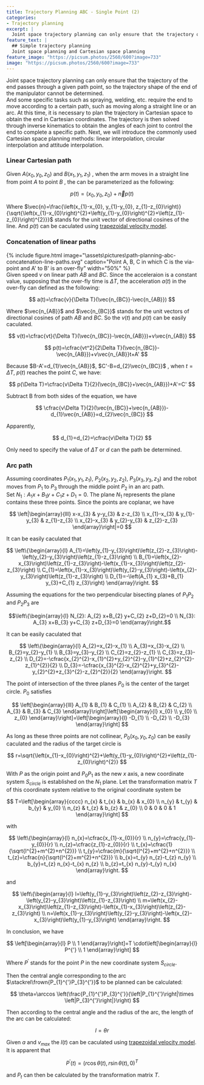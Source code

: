 ```yaml
---
title: Trajectory Planning ABC - Single Point (2)
categories:
- Trajectory planning
excerpt: |
  Joint space trajectory planning can only ensure that the trajectory of the end passes through a given path point, so the trajectory shape of the end of the manipulator cannot be determined.  
feature_text: |
  ## Simple trajectory planning
  Joint space planning and Cartesian space planning 
feature_image: "https://picsum.photos/2560/600?image=733"
image: "https://picsum.photos/2560/600?image=733"
---
```


Joint space trajectory planning can only ensure that the trajectory of the end passes through a given path point, so the trajectory shape of the end of the manipulator cannot be determined.  
And some specific tasks such as spraying, welding, etc. require the end to move according to a certain path, such as moving along a straight line or an arc. At this time, it is necessary to plan the trajectory in Cartesian space to obtain the end in Cartesian coordinates. The trajectory is then solved through inverse kinematics to obtain the angles of each joint to control the end to complete a specific path. Next, we will introduce the commonly used Cartesian space planning methods: linear interpolation, circular interpolation and attitude interpolation.  
### Linear Cartesian path
Given $A\left(x_{0}, y_{0}, z_{0}\right)$ and $B\left(x_{1}, y_{1}, z_{1}\right)$ , when the arm moves in a straight line from point $A$ to point $B$ , the can be parameterized as the following:  

$$
p(t)=\left(x_{0}, y_{0}, z_{0}\right)+\vec{n}p(t)
$$  

Where $\vec{n}=\frac{\left(x_{1}-x_{0}, y_{1}-y_{0}, z_{1}-z_{0}\right)}{\sqrt{\left(x_{1}-x_{0}\right)^{2}+\left(y_{1}-y_{0}\right)^{2}+\left(z_{1}-z_{0}\right)^{2}}}$ stands for the unit vector of directional cosines of the line. And $p(t)$ can be caculated using [trapezoidal velocity model](2020-12-29-path-planning-abc.md).

### Concatenation of linear paths
{% include figure.html image="\assets\pictures\path-planning-abc-concatenation-line-paths.svg" caption="Point A, B, C in which C is the via-point and A' to B' is an over-fly" width="50%" %}  
Given speed $v$ on linear path $AB$ and $BC$. Since the acceleraion is a constant value, supposing that the over-fly time is $\Delta T$, the acceleration $a(t)$ in the over-fly can defined as the following:  

$$
a(t)=\cfrac{v}{\Delta T}(\vec{n_{BC}}-\vec{n_{AB}})
$$  

Where $\vec{n_{AB}}$ and $\vec{n_{BC}}$ stands for the unit vectors of directional cosines of path  $AB$ and $BC$. So the $v(t)$ and $p(t)$ can be easily caculated.  

$$
v(t)=\cfrac{vt}{\Delta T}(\vec{n_{BC}}-\vec{n_{AB}})+v\vec{n_{AB}}
$$

$$
p(t)=\cfrac{vt^2}{2\Delta T}(\vec{n_{BC}}-\vec{n_{AB}})+v\vec{n_{AB}}t+A'
$$  

Because $B-A'=d_{1}\vec{n_{AB}}$, $C'-B=d_{2}\vec{n_{BC}}$ , when $t=\Delta T$, $p(t)$ reaches the point $C$, we have:  

$$
p(\Delta T)=\cfrac{v\Delta T}{2}(\vec{n_{BC}}+\vec{n_{AB}})+A'=C'
$$  

Subtract B from both sides of the equation, we have  

$$
\cfrac{v\Delta T}{2}(\vec{n_{BC}}+\vec{n_{AB}})-d_{1}\vec{n_{AB}}=d_{2}\vec{n_{BC}}
$$  

Apparently,  

$$
d_{1}=d_{2}=\cfrac{v\Delta T}{2}
$$  

Only need to specify the value of $\Delta T$ or $d$ can the path be determined.
### Arc path  
Assuming coordinates $P_{1}\left(x_{1}, y_{1}, z_{1}\right)$, $P_{2}\left(x_{2}, y_{2}, z_{2}\right)$, $P_{3}\left(x_{3}, y_{3}, z_{3}\right)$ and the robot moves from $P_1$ to $P_3$ through the middle point $P_2$ in an arc path.   
Set $N_{1}: A_{1} x+B_{1} y+C_{1} z+D_{1}=0$. The plane $N_1$ represents the plane contains these three points. Since the points are coplanar, we have  

$$
\left|\begin{array}{lll}
x-x_{3} & y-y_{3} & z-z_{3} \\
x_{1}-x_{3} & y_{1}-y_{3} & z_{1}-z_{3} \\
x_{2}-x_{3} & y_{2}-y_{3} & z_{2}-z_{3}
\end{array}\right|=0
$$  

It can be easily caculated that  

$$
\left\{\begin{array}{l}
A_{1}=\left(y_{1}-y_{3}\right)\left(z_{2}-z_{3}\right)-\left(y_{2}-y_{3}\right)\left(z_{1}-z_{3}\right) \\
B_{1}=\left(x_{2}-x_{3}\right)\left(z_{1}-z_{3}\right)-\left(x_{1}-x_{3}\right)\left(z_{2}-z_{3}\right) \\
C_{1}=\left(x_{1}-x_{3}\right)\left(y_{2}-y_{3}\right)-\left(x_{2}-y_{3}\right)\left(z_{1}-z_{3}\right) \\
D_{1}=-\left(A_{1} x_{3}+B_{1} y_{3}+C_{1} z_{3}\right)
\end{array}\right.
$$  

Assuming the equations for the two perpendicular bisecting planes of $P_1P_2$ and $P_2P_3$ are 

$$\left\{\begin{array}{l}
N_{2}: A_{2} x+B_{2} y+C_{2} z+D_{2}=0 \\
N_{3}: A_{3} x+B_{3} y+C_{3} z+D_{3}=0
\end{array}\right.$$

It can be easily caculated that  

$$
\left\{\begin{array}{l}
A_{2}=x_{2}-x_{1} \\ A_{3}=x_{3}-x_{2} \\
B_{2}=y_{2}-y_{1} \\ B_{3}=y_{3}-y_{2} \\
C_{2}=z_{2}-z_{1} \\ C_{3}=z_{3}-z_{2} \\
D_{2}=-\cfrac{x_{2}^{2}-x_{1}^{2}+y_{2}^{2}-y_{1}^{2}+z_{2}^{2}-z_{1}^{2}}{2} \\
D_{3}=-\cfrac{x_{3}^{2}-x_{2}^{2}+y_{3}^{2}-y_{2}^{2}+z_{3}^{2}-z_{2}^{2}}{2}
\end{array}\right.
$$  

The point of intersection of the three planes $P_0$ is the center of the target circle. $P_0$ satisfies  

$$
\left[\begin{array}{lll}
A_{1} & B_{1} & C_{1} \\
A_{2} & B_{2} & C_{2} \\
A_{3} & B_{3} & C_{3}
\end{array}\right]\left[\begin{array}{l}
x_{0} \\
y_{0} \\
z_{0}
\end{array}\right]=\left[\begin{array}{l}
-D_{1} \\
-D_{2} \\
-D_{3}
\end{array}\right]
$$  

As long as these three points are not collinear, $P_{0}\left(x_{0}, y_{0}, z_{0}\right)$ can be easily caculated and the radius of the target circle is

$$
r=\sqrt{\left(x_{1}-x_{0}\right)^{2}+\left(y_{1}-y_{0}\right)^{2}+\left(z_{1}-z_{0}\right)^{2}}
$$  

With $P$ as the origin point and $P_0P_1$ as the new $x$ axis, a new coordinate system $S_{circle}$ is established on the $N_1$ plane. Let the transformation matrix $T$ of this coordinate system relative to the original coordinate system be  

$$
T=\left[\begin{array}{cccc}
n_{x} & t_{x} & b_{x} & x_{0} \\
n_{y} & t_{y} & b_{y} & y_{0} \\
n_{z} & t_{z} & b_{z} & z_{0} \\
0 & 0 & 0 & 1
\end{array}\right]
$$

with  

$$
\left\{\begin{array}{l}
n_{x}=\cfrac{x_{1}-x_{0}}{r} \\ n_{y}=\cfrac{y_{1}-y_{0}}{r} \\ n_{z}=\cfrac{z_{1}-z_{0}}{r} \\
t_{x}=\cfrac{1}{\sqrt{l^{2}+m^{2}+n^{2}}} \\ t_{y}=\cfrac{m}{\sqrt{l^{2}+m^{2}+n^{2}}} \\ t_{z}=\cfrac{n}{\sqrt{l^{2}+m^{2}+n^{2}}} \\
b_{x}=t_{y} n_{z}-t_{z} n_{y} \\ b_{y}=t_{z} n_{x}-t_{x} n_{z} \\ b_{z}=t_{x} n_{y}-t_{y} n_{x}
\end{array}\right.
$$

and  

$$
\left\{\begin{array}{l}
l=\left(y_{1}-y_{3}\right)\left(z_{2}-z_{3}\right)-\left(y_{2}-y_{3}\right)\left(z_{1}-z_{3}\right) \\
m=\left(x_{2}-x_{3}\right)\left(z_{1}-z_{3}\right)-\left(x_{1}-x_{3}\right)\left(z_{2}-z_{3}\right) \\
n=\left(x_{1}-y_{3}\right)\left(y_{2}-y_{3}\right)-\left(x_{2}-x_{3}\right)\left(y_{1}-y_{3}\right)
\end{array}\right.
$$

In conclusion, we have

$$
\left[\begin{array}{l}
P \\
1
\end{array}\right]=T \cdot\left[\begin{array}{l}
P^{'} \\
1
\end{array}\right]
$$

Where $P^{'}$ stands for the point $P$ in the new coordinate system $S_{circle}$.  

Then the central angle corresponding to the arc $\stackrel\frown{P_{1}^{'}P_{3}^{'}}$ to be planned can be calculated:

$$
\theta=\arccos \left(\frac{P_{1}^{'}P_{3}^{'}}{\left|P_{1}^{'}\right|\times \left|P_{3}^{'}\right|}\right)
$$

Then according to the central angle and the radius of the arc, the length of the arc can be calculated:  

$$
l=\theta r
$$

Given $a$ and $v_{max}$ the $l(t)$ can be caculated using [trapezoidal velocity model](2020-12-29-path-planning-abc.md). It is apparent that  

$$
P^{'}(t)=\left(r \cos \theta(t), r \sin \theta(t), 0\right)^{T}
$$

and $P_{t}$ can then be calculated by the transformation matrix $T$.